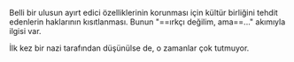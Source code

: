 Belli bir ulusun ayırt edici özelliklerinin korunması için kültür birliğini tehdit edenlerin haklarının kısıtlanması. Bunun "==ırkçı değilim, ama==..." akımıyla ilgisi var.

İlk kez bir nazi tarafından düşünülse de,  o zamanlar çok tutmuyor.